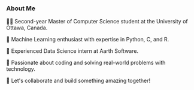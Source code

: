 ### About Me

👨‍💻 Second-year Master of Computer Science student at the University of Ottawa, Canada.

🤖 Machine Learning enthusiast with expertise in Python, C, and R.

💼 Experienced Data Science intern at Aarth Software.

🚀 Passionate about coding and solving real-world problems with technology.

🌟 Let's collaborate and build something amazing together!
